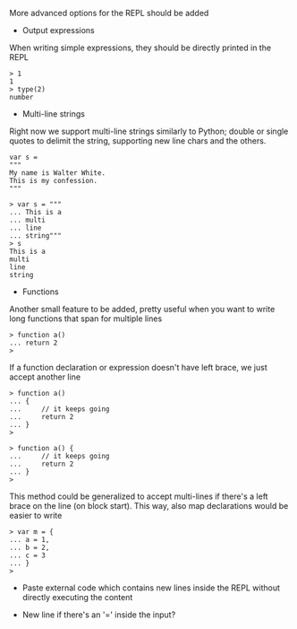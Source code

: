 More advanced options for the REPL should be added

- Output expressions

When writing simple expressions, they should be directly printed in the REPL

```
> 1
1
> type(2)
number
```

- Multi-line strings

Right now we support multi-line strings similarly to Python; double or single quotes to delimit the string, supporting new line chars and the others.

```
var s =
"""
My name is Walter White.
This is my confession.
"""
```

```
> var s = """
... This is a
... multi
... line
... string"""
> s
This is a
multi
line
string
```

- Functions

Another small feature to be added, pretty useful when you want to write long functions that span for multiple lines

```
> function a()
... return 2
>
```

If a function declaration or expression doesn't have left brace, we just accept another line

```
> function a()
... {
...     // it keeps going
...     return 2
... }
>
```

```
> function a() {
...     // it keeps going
...     return 2
... }
>
```

This method could be generalized to accept multi-lines if there's a left brace on the line (on block start). This way, also map declarations would be easier to write

```
> var m = {
... a = 1,
... b = 2,
... c = 3
... }
>
```

- Paste external code which contains new lines inside the REPL without directly executing the content

- New line if there's an '=' inside the input?